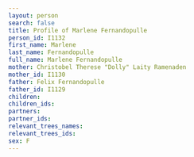 ```yaml
---
layout: person
search: false
title: Profile of Marlene Fernandopulle
person_id: I1132
first_name: Marlene
last_name: Fernandopulle
full_name: Marlene Fernandopulle
mother: Christobel Therese "Dolly" Laity Ramenaden
mother_id: I1130
father: Felix Fernandopulle
father_id: I1129
children:
children_ids:
partners:
partner_ids:
relevant_trees_names:
relevant_trees_ids:
sex: F
---
```


